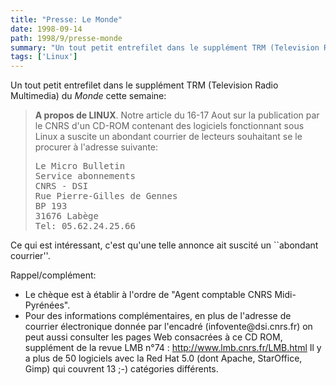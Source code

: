 ```yaml
---
title: "Presse: Le Monde"
date: 1998-09-14
path: 1998/9/presse-monde
summary: "Un tout petit entrefilet dans le supplément TRM (Television Radio Multimedia) du Monde cette semaine: A propos de LINUX."
tags: ['Linux']
---
```


<P>
Un tout petit entrefilet dans le supplément TRM (Television Radio Multimedia)
du <EM>Monde</EM> cette semaine:
</P>

<BLOCKQUOTE>
<B>A propos de LINUX</B>. Notre article du 16-17 Aout sur la publication par
le CNRS d'un CD-ROM contenant des logiciels fonctionnant sous Linux a
suscite un abondant courrier de lecteurs souhaitant se le procurer à
l'adresse suivante:
<PRE>
Le Micro Bulletin
Service abonnements
CNRS - DSI
Rue Pierre-Gilles de Gennes
BP 193
31676 Labège
Tel: 05.62.24.25.66
</PRE>
</BLOCKQUOTE>
<P>
Ce qui est intéressant, c'est qu'une telle annonce ait suscité
un ``abondant courrier''.
</P>

<P>
Rappel/complément:
</P>

<UL>

<LI>Le chèque est à établir à l'ordre de "Agent comptable CNRS
Midi-Pyrénées".
<LI>Pour des informations complémentaires, en plus de
l'adresse de courrier électronique donnée par l'encadré
(infovente@dsi.cnrs.fr) on peut aussi consulter les pages
Web consacrées à ce CD ROM, supplément de la revue LMB n°74 : <A HREF="http://www.lmb.cnrs.fr/LMB.html">http://www.lmb.cnrs.fr/LMB.html</A>
Il y a plus de 50 logiciels avec la Red Hat 5.0 (dont Apache, StarOffice,
Gimp) qui couvrent 13 ;-) catégories différents.
</UL>


